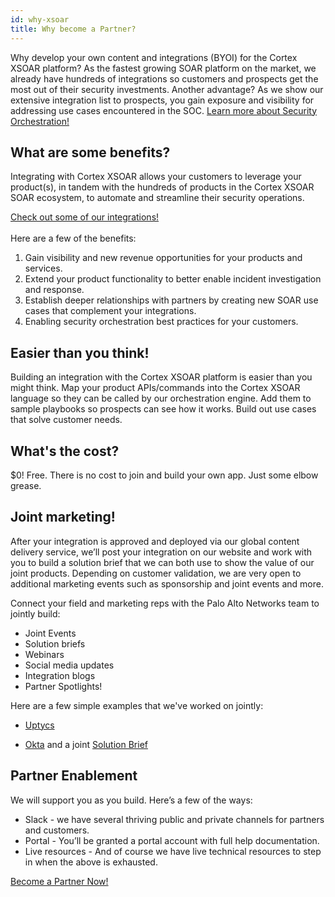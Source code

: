 ```yaml
---
id: why-xsoar 
title: Why become a Partner? 
---
```


Why develop your own content and integrations (BYOI) for the Cortex XSOAR platform? As the fastest growing SOAR platform on the market, we already have hundreds of integrations so customers and prospects get the most out of their security investments. Another advantage? As we show our extensive integration list to prospects, you gain exposure and visibility for addressing use cases encountered in the SOC.
<a class="button button--outline button--primary button--lg" href="https://youtu.be/BzB10GGQ8ms" target="_blank">Learn more about Security Orchestration!</a>

## What are some benefits?

Integrating with Cortex XSOAR allows your customers to leverage your product(s), in tandem with the hundreds of products in the Cortex XSOAR SOAR ecosystem, to automate and streamline their security operations. 

<a class="button button--outline button--primary button--lg" href="https://www.demisto.com/integrations/" target="_blank">Check out some of our integrations!</a>
<br/><br/>
Here are a few of the benefits: 

1. Gain visibility and new revenue opportunities for your products and services.
1. Extend your product functionality to better enable incident investigation and response.
1. Establish deeper relationships with partners by creating new SOAR use cases that complement your integrations.
1. Enabling security orchestration best practices for your customers.

## Easier than you think!

Building an integration with the Cortex XSOAR platform is easier than you might think. Map your product APIs/commands into the Cortex XSOAR language so they can be called by our orchestration engine. Add them to sample playbooks so prospects can see how it works. Build out use cases that solve customer needs. 


## What's the cost? 

$0! Free. There is no cost to join and build your own app. Just some elbow grease.  


## Joint marketing! 

After your integration is approved and deployed via our global content delivery service, we’ll post your integration on our website and work with you to build a solution brief that we can both use to show the value of our joint products. Depending on customer validation, we are very open to additional marketing events such as sponsorship and joint events and more. 

Connect your field and marketing reps with the Palo Alto Networks team to jointly build: 

  - Joint Events 
  - Solution briefs
  - Webinars
  - Social media updates
  - Integration blogs
  - Partner Spotlights!

Here are a few simple examples that we've worked on jointly:

  - [Uptycs](https://www.uptycs.com/blog/demisto-uptycs-orchestrating-incident-response-activities)

  - [Okta](https://www.okta.com/partners/palo-alto-networks/demisto/) and a joint [Solution Brief](https://go.demisto.com/hubfs/Resources/Solution_Briefs/Okta/Okta%20Solution%20Brief.pdf)

## Partner Enablement  

We will support you as you build. Here’s a few of the ways:

- Slack - we have several thriving public and private channels for partners and customers. 
- Portal - You’ll be granted a portal account with full help documentation.  
- Live resources - And of course we have live technical resources to step in when the above is exhausted.

<a class="button button--outline button--primary button--lg" href="/docs/partners/become-a-tech-partner">Become a Partner Now!</a>


